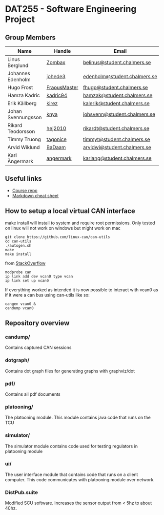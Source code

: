 ﻿# DAT255 - Software Engineering Project

## Group Members

| Name | Handle | Email |
| ---- | ------ | ----- |
| Linus Berglund | [Zombax](https://github.com/zombax) | [belinus@student.chalmers.se](mailto:belinus@student.chalmers.se) |
| Johannes Edenholm | [johede3](https://github.com/johede3) | [edenholm@student.chalmers.se](mailto:edenholm@student.chalmers.se) |
| Hugo Frost | [FraousMaster](https://github.com/FraousMaster) | [fhugo@student.chalmers.se](mailto:fhugo@student.chalmers.se) |
| Hamza Kadric | [kadric94](https://github.com/kadric94) | [hamzak@student.chalmers.se](mailto:hamzak@student.chalmers.se) |
| Erik Källberg | [kirez](https://github.com/kirez) | [kalerik@student.chalmers.se](mailto:kalerik@student.chalmers.se) |
| Johan Svennungsson | [knya](https://github.com/knya) | [johsvenn@student.chalmers.se](mailto:johsvenn@student.chalmers.se) |
| Rikard Teodorsson | [hej2010](https://github.com/hej2010) | [rikardt@student.chalmers.se](mailto:rikardt@student.chalmers.se) |
| Timmy Truong | [tagonice](https://github.com/tagonice) | [timmyt@student.chalmers.se](mailto:timmyt@student.chalmers.se) |
| Arvid Wiklund | [BaDaam](https://github.com/BaDaam) | [arvidwi@student.chalmers.se](mailto:arvidwi@student.chalmers.se) |
| Karl Ängermark | [angermark](https://github.com/angermark) | [karlang@student.chalmers.se](mailto:karlang@student.chalmers.se) |

## Useful links

* [Course repo](https://github.com/hburden/DAT255/)
* [Markdown cheat sheet](https://github.com/adam-p/markdown-here/wiki/Markdown-Cheatsheet)

## How to setup a local virtual CAN interface

make install will install to system and require root permissions.
Only tested on linux will not work on windows but might work on mac


```shell
git clone https://github.com/linux-can/can-utils
cd can-utils
./autogen.sh
make
make install
```

from [StackOverflow](https://stackoverflow.com/questions/21022749/how-to-create-virtual-can-port-on-linux-c)

```shell
modprobe can
ip link add dev vcan0 type vcan
ip link set up vcan0
```

If everything worked as intended it is now possible to interact with vcan0 as if it were a can bus using can-utils
like so:

```shell
cangen vcan0 &
candump vcan0
```

## Repository overview
### candump/
Contains captured CAN sessions
### dotgraph/
Contains dot graph files for generating graphs with graphviz/dot
### pdf/
Contains all pdf documents
### platooning/
The platooning module. This module contains java code that runs on the TCU
### simulator/
The simulator module contains code used for testing regulators in platooning module
### ui/
The user interface module that contains code that runs on a client computer. 
This code communicates with platooning module over network.
### DistPub.suite
Modified SCU software. Increases the sensor output from < 5hz to about 40hz.


